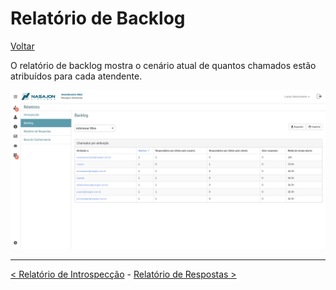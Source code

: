 # Relatório de Backlog
[Voltar](../../../../README.md)

O relatório de backlog mostra o cenário atual de quantos chamados estão atribuídos para cada atendente.

![](./img/backlog.png)

------------

[< Relatório de Introspecção](introspeccao.md) - [Relatório de Respostas >](resposta.md)